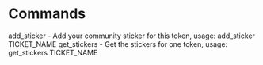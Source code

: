 
# Commands

add_sticker - Add your community sticker for this token, usage: add_sticker TICKET_NAME
get_stickers - Get the stickers for one token, usage: get_stickers TICKET_NAME
